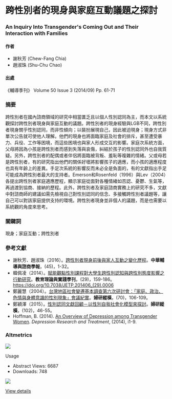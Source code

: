 # 跨性別者的現身與家庭互動議題之探討

### An Inquiry Into Transgender's Coming Out and Their Interaction with Families

#### 作者
- 謝秋芳 (Chew-Fang Chia)
- 趙淑珠 (Shu-Chu Chao)

#### 出處
《輔導季刊》 Volume 50 Issue 3 (2014/09) Pp. 61-71

### 摘要
跨性別者在國內諮商領域的研究中相當匱乏且以個人性別認同為主，而本文以系統觀探討跨性別者現身與家庭互動的議題。跨性別者的現身經驗與LGB不同，跨性別者現身關乎性別認同，而非性傾向；以裝扮展現自己，因此被迫現身；現身方式非單次公告就可使他人理解。他們的現身也將面臨家庭及社會的排斥，甚至遭受暴力、兵役、工作等困境，而這些困境也與家人形成交互的影響。家庭次系統方面，父母將因為小孩是跨性別者而感到失落與哀傷，糾結於孩子的性別認同外也自我質疑。另外，跨性別者的配偶或者伴侶將面臨被背叛、羞恥等複雜的情緒。父或母若是跨性別者，有的研究指出他們的關係好壞將影響孩子的適應，而小孩的適應程度也具有年齡上的差異。手足次系統的影響反而未必全是負面的，有的文獻指出手足可能成為跨性別者最大的支持者。Emerson和Rosenfeld（1996）與Lev（2004）各提出跨性別者家庭適應歷程，顯示家庭從面對各種情緒如否認、憂鬱、生氣等，再過渡到協商、接納的歷程。此外，跨性別者及家庭諮商實務上的研究不多，文獻中對諮商師的建議如需先檢視自己對性別認同的信念、多接觸跨性別者議題等，讓自己可以對該家庭提供支持的環境。跨性別者現身並非個人的議題，而是也需要以系統觀的角度來思考。

### 關鍵詞
現身；家庭互動；跨性別者

### 參考文獻
- 謝秋芳、趙淑珠（2016）。[跨性別者現身前後與家人互動之變化歷程](https://www.airitilibrary.com/Article/Detail?DocID=17285186-201604-201605200004-201605200004-1-32)。**中華輔導與諮商學報**，(45)，1-32。
- 韓佩凌（2014）。[賦能觀點性別課程對大學生跨性別認知與跨性別態度影響之行動研究](https://www.airitilibrary.com/Article/Detail?DocID=20797778-201406-201408280005-201408280005-159-186)。**教育理論與實踐學刊**，(29)，159-186。https://doi.org/10.7038/JETP.201406_(29).0006
- 鄭麗慧（2004）。[台灣地區社會變遷基本調查第六次研討會：「家庭、政治、色情與身體意識的性別現象」會議紀實](https://www.airitilibrary.com/Article/Detail?DocID=1727592x-200404-x-70-106-109-a)。**婦研縱橫**，(70)，106-109。
- 鄭穎澤（2015）。[性別認同文獻回顧－以性別自我社會化模型來探討](https://www.airitilibrary.com/Article/Detail?DocID=1727592x-201504-201505210032-201505210032-46-55)。**婦研縱橫**，(102)，46-55。
- Hoffman, B. (2014). [An Overview of Depression among Transgender Women](https://www.airitilibrary.com/Article/Detail?DocID=P20151224003-201412-201512240003-201512240003-i1-9). _Depression Research and Treatment_, (2014), i1-9.

### Altmetrics
![](//cdn.plu.mx/01b30309c878a019f260d2d9b9773b0c/plumx-inverse-logo.png)

Usage
- Abstract Views: 6687
- Downloads: 748

![](//cdn.plu.mx/01b30309c878a019f260d2d9b9773b0c/plumx-logo.png)

[View details](https://plu.mx/a/?airiti_doc_id=19966822-201409-201411030020-201411030020-61-71&theme=plum-bigben-theme "PlumX Metrics Detail Page")